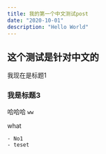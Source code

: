```yaml
---
title: 我的第一个中文测试post
date: "2020-10-01"
description: "Hello World"
---
```


## 这个测试是针对中文的
我现在是标题1

### 我是标题3
哈哈哈  `ww` 


what 

    - No1
    - teset